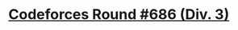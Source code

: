[Codeforces Round #686 (Div. 3)](https://codeforces.com/contest/1454)
=====================================================================
